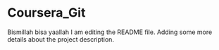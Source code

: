 # Coursera_Git
Bismillah bisa yaallah
I am editing the README file. Adding some more details about the project description.
